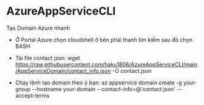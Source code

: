 # AzureAppServiceCLI

Tạo Domain Azure nhanh

- Ở Portal Azure chọn cloudshell ở bên phải thanh tìm kiếm sau đó chọn BASH
- Tải file contact json:
wget https://raw.githubusercontent.com/haku1806/AzureAppServiceCLI/main/AppServiceDomain/contact_info.json -O contact.json

- Chạy lệnh tạo domain theo ý bạn:
az appservice domain create -g your-group --hostname your-domain --contact-info=@'contact.json' --accept-terms
